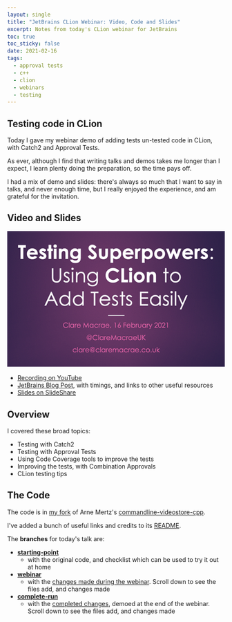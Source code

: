 ```yaml
---
layout: single
title: "JetBrains CLion Webinar: Video, Code and Slides"
excerpt: Notes from today's CLion webinar for JetBrains 
toc: true
toc_sticky: false
date: 2021-02-16
tags:
  - approval tests
  - c++
  - clion
  - webinars
  - testing
---
```


## Testing code in CLion

Today I gave my webinar demo of adding tests un-tested code in CLion, with Catch2 and Approval Tests.

As ever, although I find that writing talks and demos takes me longer than I expect, I learn plenty doing the preparation, so the time pays off.

I had a mix of demo and slides: there's always so much that I want to say in talks, and never enough time, but I really enjoyed the experience, and am grateful for the invitation.

## Video and Slides

![Image of first slide](/images/JetBrainsCLionWebinarSlides.png)

* [Recording on YouTube](https://www.youtube.com/watch?v=w2CzYK5ZJys)
* [JetBrains Blog Post](https://blog.jetbrains.com/clion/2021/02/testing-superpowers-webinar-recording/), with timings, and links to other useful resources
* [Slides on SlideShare](https://www.slideshare.net/ClareMacrae/testing-superpowers-using-clion-to-add-tests-easily)

## Overview

I covered these broad topics:

* Testing with Catch2
* Testing with Approval Tests
* Using Code Coverage tools to improve the tests
* Improving the tests, with Combination Approvals
* CLion testing tips

## The Code

The code is in [my fork](https://github.com/claremacrae/commandline-videostore-cpp) of Arne Mertz's [commandline-videostore-cpp](https://github.com/arnemertz/commandline-videostore-cpp).

I've added a bunch of useful links and credits to its [README](https://github.com/claremacrae/commandline-videostore-cpp/blob/starting-point/README.md).

The **branches** for today's talk are:

* **[starting-point](https://github.com/claremacrae/commandline-videostore-cpp/tree/starting-point)** 
    * with the original code, and checklist which can be used to try it out at home
* **[webinar](https://github.com/claremacrae/commandline-videostore-cpp/tree/webinar)**
    * with the [changes made during the webinar](https://github.com/claremacrae/commandline-videostore-cpp/compare/starting-point...claremacrae:webinar?expand=1). Scroll down to see the files add, and changes made
* **[complete-run](https://github.com/claremacrae/commandline-videostore-cpp/tree/complete-run)**
    * with the [completed changes](https://github.com/claremacrae/commandline-videostore-cpp/compare/starting-point...claremacrae:complete-run?expand=1), demoed at the end of the webinar. Scroll down to see the files add, and changes made

